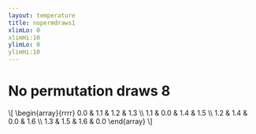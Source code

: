 ```yaml
---
layout: temperature
title: nopermdraws1
xlimLo: 0
xlimHi:10 
ylimLo: 0
ylimHi:10 
---
```


# No permutation draws 8

\\[
  \begin{array}{rrrr}
    0.0 & 1.1 & 1.2 & 1.3 \\\\
    1.1 & 0.0 & 1.4 & 1.5 \\\\
    1.2 & 1.4 & 0.0 & 1.6 \\\\
    1.3 & 1.5 & 1.6 & 0.0
  \end{array}
\\]

